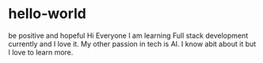 # hello-world
be positive and hopeful
Hi Everyone
I am learning Full stack development currently and I love it. My other passion in tech is AI. I know abit about it but I love to learn more.
